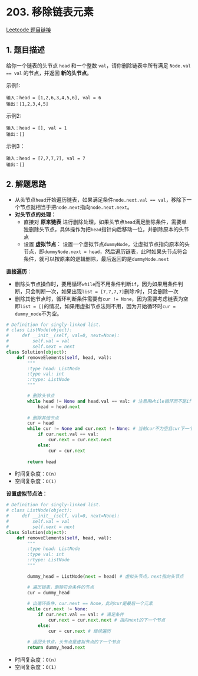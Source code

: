 # 203. 移除链表元素
[Leetcode 题目链接](https://leetcode.com/problems/remove-linked-list-elements/)

## 1. 题目描述
给你一个链表的头节点 `head` 和一个整数 `val`，请你删除链表中所有满足 `Node.val == val` 的节点，并返回 **新的头节点**。

示例1:
```
输入：head = [1,2,6,3,4,5,6], val = 6
输出：[1,2,3,4,5]
```

示例2:
```
输入：head = [], val = 1
输出：[]
```

示例3：
```
输入：head = [7,7,7,7], val = 7
输出：[]
```

## 2. 解题思路
* 从头节点`head`开始遍历链表，如果满足条件`node.next.val == val`，移除下一个节点就相当于把`node.next`指向`node.next.next`。
* **对头节点的处理：**
  * 直接对 **原来链表** 进行删除处理，如果头节点`head`满足删除条件，需要单独删除头节点，具体操作为把`head`指针向后移动一位，并删除原本的头节点
  * 设置 **虚拟节点**： 设置一个虚拟节点`dummyNode`，让虚拟节点指向原本的头节点，即`dummyNode.next = head`，然后遍历链表，此时如果头节点符合条件，就可以按原来的逻辑删除，最后返回的是`dummyNode.next`

**直接遍历**：
* 删除头节点操作时，要用循环`while`而不用条件判断`if`，因为如果用条件判断，只会判断一次，如果出现`list = [7,7,7,7]`删除`7`时，只会删除一次
* 删除其他节点时，循环判断条件需要有`cur != None`，因为需要考虑链表为空即`list = []`的情况，如果用虚拟节点法则不用，因为开始循环时`cur = dummy_node`不为空。

```Python
# Definition for singly-linked list.
# class ListNode(object):
#     def __init__(self, val=0, next=None):
#         self.val = val
#         self.next = next
class Solution(object):
    def removeElements(self, head, val):
        """
        :type head: ListNode
        :type val: int
        :rtype: ListNode
        """

        # 删除头节点
        while head != None and head.val == val: # 注意用while循环而不是if
            head = head.next
        
        # 删除其他节点
        cur = head
        while cur != None and cur.next != None: # 当前cur不为空且cur下一个不为空
            if cur.next.val == val:
                cur.next = cur.next.next
            else:
                cur = cur.next
        
        return head

```
* 时间复杂度：`O(n)`
* 空间复杂度：`O(1)`


**设置虚拟节点法**：
```Python
# Definition for singly-linked list.
# class ListNode(object):
#     def __init__(self, val=0, next=None):
#         self.val = val
#         self.next = next
class Solution(object):
    def removeElements(self, head, val):
        """
        :type head: ListNode
        :type val: int
        :rtype: ListNode
        """
        
        dummy_head = ListNode(next = head) # 虚拟头节点，next指向头节点 

        # 遍历链表，删除符合条件的节点
        cur = dummy_head
        
        # 出循环条件，cur.next == None，此时cur是最后一个元素
        while cur.next != None:
            if cur.next.val == val: # 满足条件
                cur.next = cur.next.next # 指向next的下一个节点
            else:
                cur = cur.next # 继续遍历
        
        # 返回头节点，头节点是虚拟节点的下一个节点
        return dummy_head.next
```
* 时间复杂度：`O(n)`
* 空间复杂度：`O(1)`